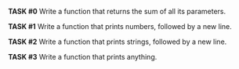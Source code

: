**TASK #0**
Write a function that returns the sum of all its parameters.

**TASK #1**
Write a function that prints numbers, followed by a new line.

**TASK #2**
Write a function that prints strings, followed by a new line.

**TASK #3**
Write a function that prints anything.